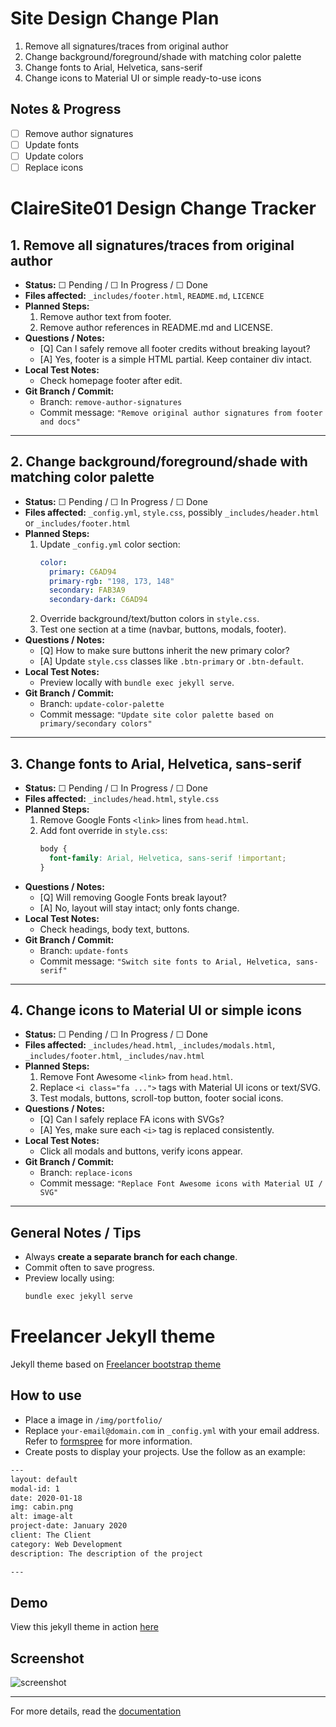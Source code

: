 # Site Design Change Plan

1. Remove all signatures/traces from original author
2. Change background/foreground/shade with matching color palette
3. Change fonts to Arial, Helvetica, sans-serif
4. Change icons to Material UI or simple ready-to-use icons

## Notes & Progress

- [ ] Remove author signatures
- [ ] Update fonts
- [ ] Update colors
- [ ] Replace icons

# ClaireSite01 Design Change Tracker

## 1. Remove all signatures/traces from original author

- **Status:** ☐ Pending / ☐ In Progress / ☐ Done
- **Files affected:** `_includes/footer.html`, `README.md`, `LICENCE`
- **Planned Steps:**
  1. Remove author text from footer.
  2. Remove author references in README.md and LICENSE.
- **Questions / Notes:**
  - [Q] Can I safely remove all footer credits without breaking layout?
  - [A] Yes, footer is a simple HTML partial. Keep container div intact.
- **Local Test Notes:**
  - Check homepage footer after edit.
- **Git Branch / Commit:**
  - Branch: `remove-author-signatures`
  - Commit message: `"Remove original author signatures from footer and docs"`

---

## 2. Change background/foreground/shade with matching color palette

- **Status:** ☐ Pending / ☐ In Progress / ☐ Done
- **Files affected:** `_config.yml`, `style.css`, possibly `_includes/header.html` or `_includes/footer.html`
- **Planned Steps:**
  1. Update `_config.yml` color section:
     ```yaml
     color:
       primary: C6AD94
       primary-rgb: "198, 173, 148"
       secondary: FAB3A9
       secondary-dark: C6AD94
     ```
  2. Override background/text/button colors in `style.css`.
  3. Test one section at a time (navbar, buttons, modals, footer).
- **Questions / Notes:**
  - [Q] How to make sure buttons inherit the new primary color?
  - [A] Update `style.css` classes like `.btn-primary` or `.btn-default`.
- **Local Test Notes:**
  - Preview locally with `bundle exec jekyll serve`.
- **Git Branch / Commit:**
  - Branch: `update-color-palette`
  - Commit message: `"Update site color palette based on primary/secondary colors"`

---

## 3. Change fonts to Arial, Helvetica, sans-serif

- **Status:** ☐ Pending / ☐ In Progress / ☐ Done
- **Files affected:** `_includes/head.html`, `style.css`
- **Planned Steps:**
  1. Remove Google Fonts `<link>` lines from `head.html`.
  2. Add font override in `style.css`:
     ```css
     body {
       font-family: Arial, Helvetica, sans-serif !important;
     }
     ```
- **Questions / Notes:**
  - [Q] Will removing Google Fonts break layout?
  - [A] No, layout will stay intact; only fonts change.
- **Local Test Notes:**
  - Check headings, body text, buttons.
- **Git Branch / Commit:**
  - Branch: `update-fonts`
  - Commit message: `"Switch site fonts to Arial, Helvetica, sans-serif"`

---

## 4. Change icons to Material UI or simple icons

- **Status:** ☐ Pending / ☐ In Progress / ☐ Done
- **Files affected:** `_includes/head.html`, `_includes/modals.html`, `_includes/footer.html`, `_includes/nav.html`
- **Planned Steps:**
  1. Remove Font Awesome `<link>` from `head.html`.
  2. Replace `<i class="fa ...">` tags with Material UI icons or text/SVG.
  3. Test modals, buttons, scroll-top button, footer social icons.
- **Questions / Notes:**
  - [Q] Can I safely replace FA icons with SVGs?
  - [A] Yes, make sure each `<i>` tag is replaced consistently.
- **Local Test Notes:**
  - Click all modals and buttons, verify icons appear.
- **Git Branch / Commit:**
  - Branch: `replace-icons`
  - Commit message: `"Replace Font Awesome icons with Material UI / SVG"`

---

## General Notes / Tips

- Always **create a separate branch for each change**.
- Commit often to save progress.
- Preview locally using:
  ```bash
  bundle exec jekyll serve
  ```

# Freelancer Jekyll theme

Jekyll theme based on [Freelancer bootstrap theme ](http://startbootstrap.com/template-overviews/freelancer/)

## How to use

- Place a image in `/img/portfolio/`
- Replace `your-email@domain.com` in `_config.yml` with your email address. Refer to [formspree](http://formspree.io/) for more information.
- Create posts to display your projects. Use the follow as an example:

```txt
---
layout: default
modal-id: 1
date: 2020-01-18
img: cabin.png
alt: image-alt
project-date: January 2020
client: The Client
category: Web Development
description: The description of the project

---
```

## Demo

View this jekyll theme in action [here](https://jeromelachaud.com/freelancer-theme)

## Screenshot

![screenshot](https://raw.githubusercontent.com/jeromelachaud/freelancer-theme/master/screenshot.png)

---

For more details, read the [documentation](http://jekyllrb.com/)
